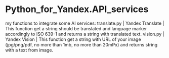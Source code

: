 # Python_for_Yandex.API_services
my functions to integrate some AI services:
translate.py | Yandex Translate | 
This function get a string should be translated and language marker accordingly to  ISO 639-1 and returns a string with translated text.
vision.py | Yandex Vision |
This function get a string with URL of your image (jpg/png/pdf, no more than 1mb, no more than 20mPx) and returns string with a text from image.
